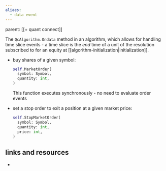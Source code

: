 ```yaml
---
aliaes:
  - data event
---
```


parent: [[+ quant connect]]

The `QcAlgorithm.Ondata` method in an algorithm, which allows for handling time
slice events - a time slice is the _end_ time of a unit of the resolution
subscribed to for an equity at [[algorithm-initialization|initialization]].

- buy shares of a given symbol:

    ```python
    self.MarketOrder(
      symbol: Symbol,
      quantity: int,
    )
    ```

    This function executes synchronously - no need to evaluate order events
- set a stop order to exit a position at a given market price:

    ```python
    self.StopMarketOrder(
      symbol: Symbol,
      quantity: int,
      price: int,
    )
    ```

## links and resources

-
